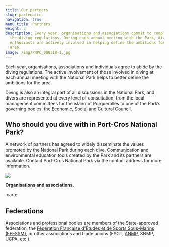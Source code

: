 ```yaml
---
title: Our partners
slug: partenaires
navigation: true
menu_title: Partners
weight: 3
description: Every year, organisations and associations commit to comply with
  the diving regulations. During each annual meeting with the Park, diving
  enthusiasts are actively involved in helping define the ambitions for the
  area.
image: /img/PNPC_000318-1.jpg
---
```

Each year, organisations, associations and individuals agree to abide by the diving regulations. The active involvement of those involved in diving at each annual meeting with the National Park helps to better define the ambitions for the area.

Diving is also an integral part of all discussions in the National Park, and divers are represented at every level of consultation, from the local management committees for the island of Porquerolles to one of the Park’s governing bodies, the Economic, Social and Cultural Council.

## Who should you dive with in Port-Cros National Park?

A network of partners has agreed to widely disseminate the values promoted by the National Park during each dive. Communication and environmental education tools created by the Park and its partners are available. Contact Port-Cros National Park via the contact address for more information.

![](/img/image-17.png)

**Organisations and associations.**


:carte


## Federations

Associations and professional bodies are members of the State-approved federation, the [Fédération Française d'Études et de Sports Sous-Marins (FFESSM)](https://ffessm.fr/), or other associations and trade unions (FSGT, [ANMP](https://www.anmp-plongee.com/), SNMP, UCPA, etc.).

